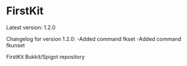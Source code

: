 # FirstKit
Latest version: 1.2.0

Changelog for version 1.2.0:
-Added command fkset
-Added command fkunset

FirstKit Bukkit/Spigot repository
